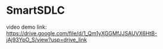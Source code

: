 # SmartSDLC
video demo link: https://drive.google.com/file/d/1_Qm1yXGGMfJJSAUVX6HtB-jAj93YpO_S/view?usp=drive_link
